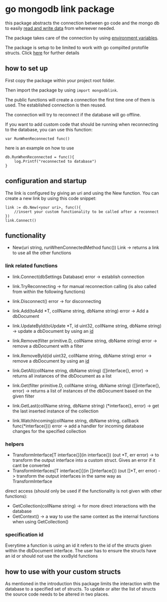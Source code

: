 # go mongodb link package

this package abstracts the connection between go code and the mongo db to easily [read and write data](#functionality) from whereever needed.

The package takes care of the connection by using [environment variables](#environment-variables).

The package is setup to be limited to work with go compilted protofile structs. 
Click [here](#how-to-use-with-your-custom-structs) for further details 

## how to set up
First copy the package within your project root folder.

Then import the package by using ```import mongodblink```.

The public functions will create a connection the first time one of them is used. 
The established connection is then reused.

The connection will try to reconnect if the database will go offline.

If you want to add custom code that should be running when reconnecting to the database, you can use this function:
```
var RunWhenReconnected func()
```
here is an example on how to use
```
db.RunWhenReconnected = func(){
    log.Printf("reconnected to database")
}
```

## configuration and startup

The link is configured by giving an uri and using the New function.
You can create a new link by using this code snippet:
```
link := db.New(<your uri>, func(){
	//insert your custom functionality to be called after a reconnect
})
link.Connect()
```

## functionality

- New(uri string, runWhenConnectedMethod func()) Link -> returns a link to use all the other functions

### link related functions
- link.Connect(dbSettings Database) error -> establish connection
- link.TryReconnecting -> for manual reconnection calling (is also called from within the following functions)
- link.Disconnect() error -> for disconnecting

- link.Add(toAdd *T, collName string, dbName string) error -> Add a dbDocument
- link.UpdateById(toUpdate *T, id uint32, collName string, dbName string) -> update a dbDocument by using an [id](#specification-id)
- link.Remove(filter primitive.D, collName string, dbName string) error -> remove a dbDocument with a filter
- link.RemoveById(id uint32, collName string, dbName string) error -> remove a dbDocument by using an [id](#specification-id)
- link.GetAll(collName string, dbName string) ([]interface{}, error) -> returns all instances of the dbDocument as a list
- link.Get(filter primitive.D, collName string, dbName string) ([]interface{}, error) -> returns a list of instances of the dbDocument based on the given filter
- link.GetLast(collName string, dbName string) (*interface{}, error) -> get the last inserted instance of the collection
- link.WatchIncoming(collName string, dbName string, callback func(*interface{})) error -> add a handler for incoming database changes for the specified collection

### helpers
- TransformInterface[T interface{}](in interface{}) (out *T, err error) -> to transform the output interface into a custom struct. Gives an error if it cant be converted
- TransformInterfaces[T interface{}](in []interface{}) (out []*T, err error) -> transform the output interfaces in the same way as TransformInterface

direct access (should only be used if the functionality is not given with other functions):
- GetCollection(collName string) -> for more direct interactions with the database
- GetContext() -> a way to use the same context as the internal functions when using GetCollection()

### specification id
Everytime a function is using an id it refers to the id of the structs given within the dbDocument interface.
The user has to ensure the structs have an id or should not use the xxxById functions

## how to use with your custom structs
As mentioned in the introduction this package limits the interaction with the database to a specified set of structs.
To update or alter the list of structs the source code needs to be altered in two places.